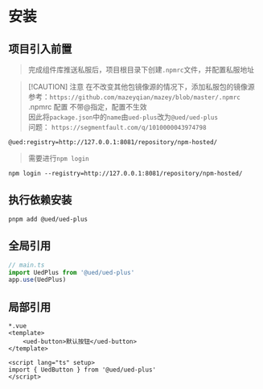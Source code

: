 # 安装

## 项目引入前置

> 完成组件库推送私服后，项目根目录下创建`.npmrc`文件，并配置私服地址

> [!CAUTION] 注意
> 在不改变其他包镜像源的情况下，添加私服包的镜像源<br>
> 参考：`https://github.com/mazeyqian/mazey/blob/master/.npmrc`<br>
> .npmrc 配置 不带@指定，配置不生效<br>
> 因此将`package.json`中的`name`由`ued-plus`改为`@ued/ued-plus`<br>
> 问题： `https://segmentfault.com/q/1010000043974798`

```shell
@ued:registry=http://127.0.0.1:8081/repository/npm-hosted/
```

> 需要进行`npm login`

```shell
npm login --registry=http://127.0.0.1:8081/repository/npm-hosted/
```

## 执行依赖安装

```shell
pnpm add @ued/ued-plus
```

## 全局引用

```ts
// main.ts
import UedPlus from '@ued/ued-plus'
app.use(UedPlus)
```

## 局部引用

```vue
*.vue
<template>
	<ued-button>默认按钮</ued-button>
</template>

<script lang="ts" setup>
import { UedButton } from '@ued/ued-plus'
</script>
```
